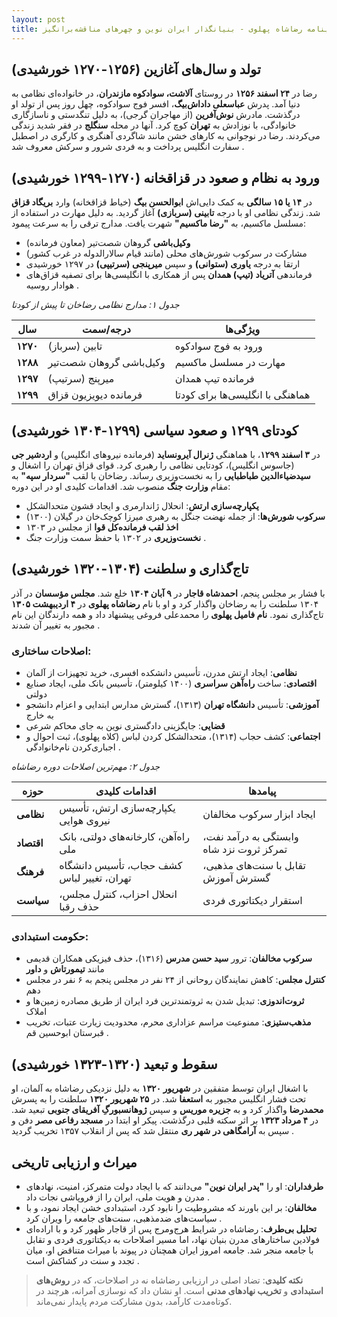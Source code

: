 ```yaml
---
layout: post
title: زندگینامه رضاشاه پهلوی - بنیانگذار ایران نوین و چهرهای مناقشه‌برانگیز
---
```


## تولد و سال‌های آغازین (۱۲۵۶-۱۲۷۰ خورشیدی)
رضا در **۲۴ اسفند ۱۲۵۶** در روستای **آلاشت، سوادکوه مازندران**، در خانواده‌ای نظامی به دنیا آمد. پدرش **عباسعلی داداش‌بیگ**، افسر فوج سوادکوه، چهل روز پس از تولد او درگذشت. مادرش **نوش‌آفرین** (از مهاجران گرجی)، به دلیل تنگدستی و ناسازگاری خانوادگی، با نوزادش به **تهران** کوچ کرد. آنها در محله **سنگلج** در فقر شدید زندگی می‌کردند. رضا در نوجوانی به کارهای خشن مانند شاگردی آهنگری و کارگری در اصطبل سفارت انگلیس پرداخت و به فردی شرور و سرکش معروف شد .

## ورود به نظام و صعود در قزاقخانه (۱۲۷۰-۱۲۹۹ خورشیدی)
در **۱۴ یا ۱۵ سالگی** به کمک دایی‌اش **ابوالحسن بیگ** (خیاط قزاقخانه) وارد **بریگاد قزاق** شد. زندگی نظامی او با درجه **تابینی (سربازی)** آغاز گردید. به دلیل مهارت در استفاده از مسلسل ماکسیم، به **"رضا ماکسیم"** شهرت یافت. مدارج ترقی را به سرعت پیمود:
- **وکیل‌باشی** گروهان شصت‌تیر (معاون فرمانده)
- مشارکت در سرکوب شورش‌های محلی (مانند قیام سالارالدوله در غرب کشور)
- ارتقا به درجه **یاوری (ستوانی)** و سپس **میرپنجی (سرتیپی)** در ۱۲۹۷ خورشیدی
- فرماندهی **آتریاد (تیپ) همدان** پس از همکاری با انگلیسی‌ها برای تصفیه قزاق‌های هوادار روسیه .

*جدول ۱: مدارج نظامی رضاخان تا پیش از کودتا*

| **سال** | **درجه/سمت** | **ویژگی‌ها** |
|----------|--------------|--------------|
| **۱۲۷۰** | تابین (سرباز) | ورود به فوج سوادکوه |
| **۱۲۸۸** | وکیل‌باشی گروهان شصت‌تیر | مهارت در مسلسل ماکسیم |
| **۱۲۹۷** | میرپنج (سرتیپ) | فرمانده تیپ همدان |
| **۱۲۹۹** | فرمانده دیویزیون قزاق | هماهنگی با انگلیسی‌ها برای کودتا |

## کودتای ۱۲۹۹ و صعود سیاسی (۱۲۹۹-۱۳۰۴ خورشیدی)
در **۳ اسفند ۱۲۹۹**، با هماهنگی **ژنرال آیرونساید** (فرمانده نیروهای انگلیس) و **اردشیر جی** (جاسوس انگلیس)، کودتایی نظامی را رهبری کرد. قوای قزاق تهران را اشغال و **سیدضیاءالدین طباطبایی** را به نخست‌وزیری رساند. رضاخان با لقب **"سردار سپه"** به مقام **وزارت جنگ** منصوب شد. اقدامات کلیدی او در این دوره:
- **یکپارچه‌سازی ارتش**: انحلال ژاندارمری و ایجاد قشون متحدالشکل
- **سرکوب شورش‌ها**: از جمله نهضت جنگل به رهبری میرزا کوچک‌خان در گیلان (۱۳۰۰)
- **اخذ لقب فرمانده‌کل قوا** از مجلس در ۱۳۰۳
- **نخست‌وزیری** در ۱۳۰۲ با حفظ سمت وزارت جنگ .

## تاج‌گذاری و سلطنت (۱۳۰۴-۱۳۲۰ خورشیدی)
با فشار بر مجلس پنجم، **احمدشاه قاجار** در **۹ آبان ۱۳۰۴** خلع شد. **مجلس مؤسسان** در آذر ۱۳۰۴ سلطنت را به رضاخان واگذار کرد و او با نام **رضاشاه پهلوی** در **۴ اردیبهشت ۱۳۰۵** تاج‌گذاری نمود. **نام فامیل پهلوی** را محمدعلی فروغی پیشنهاد داد و همه دارندگان این نام مجبور به تغییر آن شدند .

### اصلاحات ساختاری:
- **نظامی**: ایجاد ارتش مدرن، تأسیس دانشکده افسری، خرید تجهیزات از آلمان
- **اقتصادی**: ساخت **راه‌آهن سراسری** (۱۴۰۰ کیلومتر)، تأسیس بانک ملی، ایجاد صنایع دولتی
- **آموزشی**: تأسیس **دانشگاه تهران** (۱۳۱۳)، گسترش مدارس ابتدایی و اعزام دانشجو به خارج
- **قضایی**: جایگزینی دادگستری نوین به جای محاکم شرعی
- **اجتماعی**: کشف حجاب (۱۳۱۴)، متحدالشکل‌ کردن لباس (کلاه پهلوی)، ثبت احوال و اجباری‌کردن نام‌خانوادگی .

*جدول ۲: مهم‌ترین اصلاحات دوره رضاشاه*

| **حوزه** | **اقدامات کلیدی** | **پیامدها** |
|----------|-------------------|-------------|
| **نظامی** | یکپارچه‌سازی ارتش، تأسیس نیروی هوایی | ایجاد ابزار سرکوب مخالفان |
| **اقتصاد** | راه‌آهن، کارخانه‌های دولتی، بانک ملی | وابستگی به درآمد نفت، تمرکز ثروت نزد شاه |
| **فرهنگ** | کشف حجاب، تأسیس دانشگاه تهران، تغییر لباس | تقابل با سنت‌های مذهبی، گسترش آموزش |
| **سیاست** | انحلال احزاب، کنترل مجلس، حذف رقبا | استقرار دیکتاتوری فردی |

### حکومت استبدادی:
- **سرکوب مخالفان**: ترور **سید حسن مدرس** (۱۳۱۶)، حذف فیزیکی همکاران قدیمی مانند **تیمورتاش** و **داور**
- **کنترل مجلس**: کاهش نمایندگان روحانی از ۲۴ نفر در مجلس پنجم به ۶ نفر در مجلس دهم
- **ثروت‌اندوزی**: تبدیل شدن به ثروتمندترین فرد ایران از طریق مصادره زمین‌ها و املاک
- **مذهب‌ستیزی**: ممنوعیت مراسم عزاداری محرم، محدودیت زیارت عتبات، تخریب قبرستان ابوحسین قم .

## سقوط و تبعید (۱۳۲۰-۱۳۲۳ خورشیدی)
با اشغال ایران توسط متفقین در **شهریور ۱۳۲۰** به دلیل نزدیکی رضاشاه به آلمان، او تحت فشار انگلیس مجبور به **استعفا** شد. در **۲۵ شهریور ۱۳۲۰** سلطنت را به پسرش **محمدرضا** واگذار کرد و به **جزیره موریس** و سپس **ژوهانسبورگِ آفریقای جنوبی** تبعید شد. در **۴ مرداد ۱۳۲۳** بر اثر سکته قلبی درگذشت. پیکر او ابتدا در **مسجد رفاعی مصر** دفن و سپس به **آرامگاهی در شهر ری** منتقل شد که پس از انقلاب ۱۳۵۷ تخریب گردید .

## میراث و ارزیابی تاریخی
- **طرفداران**: او را **"پدر ایران نوین"** می‌دانند که با ایجاد دولت متمرکز، امنیت، نهادهای مدرن و هویت ملی، ایران را از فروپاشی نجات داد .
- **مخالفان**: بر این باورند که مشروطیت را نابود کرد، استبدادی خشن ایجاد نمود، و با سیاست‌های ضدمذهبی، سنت‌های جامعه را ویران کرد .
- **تحلیل بی‌طرف**: رضاشاه در شرایط هرج‌ومرج پس از قاجار ظهور کرد و با اراده‌ای فولادین ساختارهای مدرن بنیان نهاد، اما مسیر اصلاحات به دیکتاتوری فردی و تقابل با جامعه منجر شد. جامعه امروز ایران همچنان در پیوند با میراث متناقض او، میان تجدد و سنت در کشاکش است .

> **نکته کلیدی**: تضاد اصلی در ارزیابی رضاشاه نه در اصلاحات، که در **روش‌های استبدادی** و **تخریب نهادهای مدنی** است. او نشان داد که نوسازی آمرانه، هرچند در کوتاه‌مدت کارآمد، بدون مشارکت مردم پایدار نمی‌ماند.
